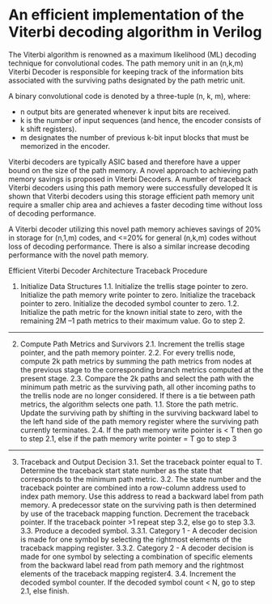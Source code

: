 # An efficient implementation of the Viterbi decoding algorithm in Verilog

The Viterbi algorithm is renowned as a maximum likelihood (ML) decoding technique for convolutional codes. The path memory unit in an (n,k,m) Viterbi Decoder is responsible for keeping track of the information bits associated with the surviving paths designated by the path metric unit.  

A binary convolutional code is denoted by a three-tuple (n, k, m), where:
  - n output bits are generated whenever k input bits are received.
  - k is the number of input sequences (and hence, the encoder consists of k shift registers).
  - m designates the number of previous k-bit input blocks that must be memorized in the encoder.

Viterbi decoders are typically ASIC based and therefore have a upper bound on the size of the path memory. A novel approach to achieving path memory savings is proposed in Viterbi Decoders. A number of traceback Viterbi decoders using this path memory were successfully developed It is shown that Viterbi decoders using this storage efficient path memory unit require a smaller chip area and achieves a faster decoding time without loss of decoding performance. 

A Viterbi decoder utilizing this novel path memory achieves savings of 20% in storage for (n,1,m) codes, and <=20% for general (n,k,m) codes without loss of decoding performance. There is also a similar increase decoding performance with the novel path memory.

Efficient Viterbi Decoder Architecture Traceback Procedure
1.	Initialize Data Structures
1.1.	Initialize the trellis stage pointer to zero. Initialize the path memory write pointer to zero. Initialize the traceback pointer to zero. Initialize the decoded symbol counter to zero.
1.2.	Initialize the path metric for the known initial state to zero, with the remaining 2M –1 path metrics to their maximum value. Go to step 2.
---
2.	Compute Path  Metrics and Survivors
2.1.	Increment the trellis stage pointer, and the path memory pointer.
2.2.	For every trellis node, compute 2k path metrics by summing the path metrics from nodes at the previous stage to the corresponding branch metrics computed at the present stage. 
2.3.	Compare the 2k paths and select the path with the minimum path metric as the surviving path, all other incoming paths to the trellis node are no longer considered. If there is a tie between path metrics, the algorithm selects one path.
1.1.	Store the path metric. Update the surviving path by shifting in the surviving backward label to the left hand side of the path memory register where the surviving path currently terminates.
2.4.	If the path memory write pointer is < T then go to step 2.1, else if the path memory write pointer = T go to step 3 
---
3.	Traceback and Output Decision
3.1.	Set the traceback pointer equal to T. Determine the traceback start state number as the state that corresponds to the minimum path metric. 
3.2.	The state number and the traceback pointer are combined into a row-column address used to index path memory. Use this address to read a backward label from path memory. A predecessor state on the surviving path is then determined by use of the traceback mapping function. Decrement the traceback pointer. If the traceback pointer >1 repeat step 3.2, else go to step 3.3.
3.3.	Produce a decoded symbol.
3.3.1.	Category 1 - A decoder decision is made for one symbol by selecting the rightmost elements  of the traceback mapping register. 
3.3.2.	Category 2 - A decoder decision is made for one symbol by selecting a combination of specific elements from the backward label read from path memory and the rightmost elements  of the traceback mapping register4.
3.4.	Increment the decoded symbol counter. If the decoded symbol count < N, go to step 2.1, else finish.

